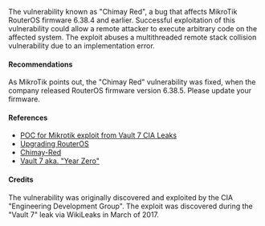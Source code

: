 The vulnerability known as "Chimay Red", a bug that affects MikroTik RouterOS firmware 6.38.4 and earlier. Successful exploitation of this vulnerability could allow a remote attacker to execute arbitrary code on the affected system. The exploit abuses a multithreaded remote stack collision vulnerability due to an implementation error.

#### Recommendations

As MikroTik points out, the "Chimay Red" vulnerability was fixed, when the company released RouterOS firmware version 6.38.5. Please update your firmware.

#### References

* [POC for Mikrotik exploit from Vault 7 CIA Leaks](https://github.com/BigNerd95/Chimay-Red)
* [Upgrading RouterOS](https://mikrotik.com/download)
* [Chimay-Red](http://blog.seekintoo.com/chimay-red.html)
* [Vault 7 aka. "Year Zero"](https://wikileaks.org/ciav7p1/)

#### Credits

The vulnerability was originally discovered and exploited by the CIA "Engineering Development Group". The exploit was discovered during the "Vault 7" leak via WikiLeaks in March of 2017.
